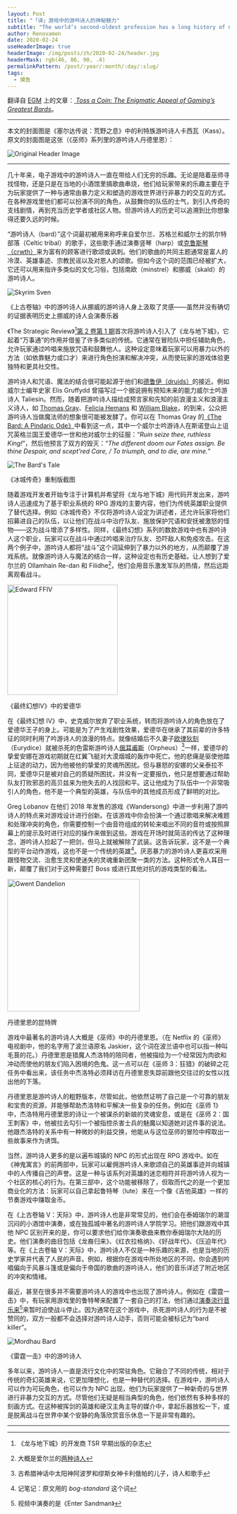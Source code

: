 ```yaml
---
layout: Post
title: "「译」游戏中的游吟诗人的神秘魅力"
subtitle: "The world’s second-oldest profession has a long history of nonviolence in video games"
author: Renovamen
date: 2020-02-24
useHeaderImage: true
headerImage: /img/posts/zh/2020-02-24/header.jpg
headerMask: rgb(46, 86, 90, .4)
permalinkPattern: /post/:year/:month/:day/:slug/
tags:
  - 摸鱼
---
```


翻译自 [EGM](https://egmnow.com/) 上的文章：[<span i-gg:link /> *Toss a Coin: The Enigmatic Appeal of Gaming’s Greatest Bards*](https://egmnow.com/toss-a-coin-the-enigmatic-appeal-of-video-games-greatest-bards/)。

<!-- more -->

---

本文的封面图是《塞尔达传说：荒野之息》中的利特族游吟诗人卡西瓦（Kass）。原文的封面图是这张（《巫师》系列里的游吟诗人丹德里恩）：

![Original Header Image](/img/posts/zh/2020-02-24/the-witcher-dandelion-header.jpg)

---

几十年来，电子游戏中的游吟诗人一直在带给人们无穷的乐趣。无论是陪着巫师寻找怪物，还是只是在当地的小酒馆里搞歌曲串烧，他们给玩家带来的乐趣主要在于为玩家提供了一种与通常由暴力定义和塑造的游戏世界进行非暴力的交互的方式。在各种游戏里他们都可以扮演不同的角色，从鼓舞你的队伍的士气，到引入传奇的支线剧情，再到充当历史学者或社区人物。但游吟诗人的历史可以追溯到比你想象得还要久远的时候。

“游吟诗人（bard）”这个词最初被用来称呼来自爱尔兰、苏格兰和威尔士的凯尔特部落（Celtic tribal）的歌手，这些歌手通过演奏竖琴（harp）或[克鲁斯琴（crwth）](https://en.wikipedia.org/wiki/Crwth)来为富有的顾客进行歌颂或讽刺。他们的歌曲的共同主题通常是富人的冷漠、英雄事迹、宗教民谣以及对恩人的颂歌。但如今这个词的范围已经被扩大，它还可以用来指许多类似的文化习俗，包括南欧（minstrel）和挪威（skald）的游吟诗人。

![Skyrim Sven](/img/posts/zh/2020-02-24/skyrim-sven.jpg)

<p class="desc">《上古卷轴》中的游吟诗人从挪威的游吟诗人身上汲取了灵感——虽然并没有确切的证据表明历史上挪威的诗人会演奏乐器</p>

《The Strategic Review》[^1][第 2 卷第 1 期](https://annarchive.com/files/Strv201.pdf)首次将游吟诗人引入了《龙与地下城》，它起着“万事通”的作用并借鉴了许多类似的传统。它通常在冒险队中担任辅助角色，允许玩家通过吟唱来施放咒语和鼓舞他人。这种设定意味着玩家可以用暴力以外的方法（如依靠魅力或口才）来进行角色扮演和解决冲突，从而使玩家的游戏体验更独特和更具社交性。

游吟诗人和咒语、魔法的结合很可能起源于他们和[德鲁伊（druids）](https://en.wikipedia.org/wiki/Druid)的接近。例如威尔士编年史家 Elis Gruffydd 曾描写过一个据说拥有预知未来的能力威尔士吟游诗人 Taliesin。然而，随着把游吟诗人描绘成预言家和先知的前浪漫主义和浪漫主义诗人，如 [Thomas Gray](https://en.wikipedia.org/wiki/Thomas_Gray)、[Felicia Hemans](https://en.wikipedia.org/wiki/Felicia_Hemans) 和 [William Blake](https://en.wikipedia.org/wiki/William_Blake)，的到来，公众把游吟诗人当做魔法师的想象很可能被发酵了。你可以在 Thomas Gray 的[《The Bard: A Pindaric Ode》](https://www.poetryfoundation.org/poems/44298/the-bard-a-pindaric-ode)中看到这一点，其中一个威尔士吟游诗人在斯诺登山上诅咒英格兰国王爱德华一世和他对威尔士的征服：“*Ruin seize thee, ruthless King!*”，然后他预言了双方的毁灭：“*The different doom our Fates assign. Be thine Despair, and scept’red Care, / To triumph, and to die, are mine.*”

![The Bard's Tale](/img/posts/zh/2020-02-24/the-bards-tale.jpg)

<p class="desc">《冰城传奇》重制版截图</p>

随着游戏开发者开始专注于计算机并希望将《龙与地下城》用代码开发出来，游吟诗人迅速成为了基于职业系统的 RPG 游戏的主要内容，他们为传统英雄职业提供了替代选择。例如《冰城传奇》不仅将游吟诗人设定为讲述者，还允许玩家将他们招募进自己的队伍，以让他们在战斗中治疗队友、施放保护咒语和安抚被激怒的怪物——这为战斗增添了多样性。同样，《最终幻想》系列的数款游戏中也有游吟诗人这个职业，玩家可以在战斗中通过吟唱来治疗队友、恐吓敌人和免疫攻击。在这两个例子中，游吟诗人都将“战斗”这个词延伸到了暴力以外的地方，从而颠覆了游戏系统。就像游吟诗人与魔法的结合一样，这种设定也有历史基础，让人想到了爱尔兰的 Ollamhain Re-dan 和 Filidhe[^2]，他们会用音乐激发军队的热情，然后远距离观看战斗。

<img src="/img/posts/zh/2020-02-24/edward-ffiv.jpg" width="250px" alt="Edward FFIV" />

<p class="desc">《最终幻想IV》中的爱德华</p>

在《最终幻想 IV》中，史克威尔放弃了职业系统，转而将游吟诗人的角色放在了爱德华王子的身上。可能是为了产生戏剧性效果，爱德华在继承了其前辈的许多特征的同时利用了吟游诗人的浪漫的特点。就像结婚后不久妻子[欧律狄刻](https://en.wikipedia.org/wiki/Eurydice)（Eurydice）就被杀死的色雷斯游吟诗人[俄耳甫斯](https://en.wikipedia.org/wiki/Orpheus)（Orpheus）[^3]一样，爱德华的挚爱安娜在游戏初期就在红翼飞艇对大漠烟城的轰炸中死亡。他的悲痛是驱使他踏上征途的动力，因为他被他的挚爱的灵魂所困扰。但与暴怒的安娜的父亲泰拉不同，爱德华只是被对自己的质疑所困扰，并没有一定要报仇，他只是想要通过帮助队友打败邪恶的高贝兹来为他失去的人找回和平。这让他成为了队伍中一个非常吸引人的角色，他不是一个典型的英雄，与队伍中的其他成员形成了鲜明的对比。

Greg Lobanov 在他们 2018 年发售的游戏《Wandersong》中进一步利用了游吟诗人的特点来对游戏设计进行创新。在该游戏中你会扮演一个通过歌唱来解决难题和处理冲突的角色，你需要控制一个由音符组成的转轮来唱出不同的音符或按照屏幕上的提示及时进行对应的操作来做到这些。游戏在开场时就简洁的传达了这种理念，游吟诗人捡起了一把剑，但马上就被解除了武装。这告诉玩家，这不是一个典型的平台动作游戏，这也不是一个传统的英雄[^4]。厌恶暴力的游吟诗人更喜欢采用跟怪物交流、治愈生灵和使迷失的灵魂重新团聚一类的方法。这种形式令人耳目一新，颠覆了我们对于这种需要打 Boss 或进行其他对抗的游戏类型的看法。

<img src="/img/posts/zh/2020-02-24/gwent-dandelion.jpg" width="300px" alt="Gwent Dandelion" />

<p class="desc">丹德里恩的昆特牌</p>

游戏中最著名的游吟诗人大概是《巫师》中的丹德里恩。（在 Netflix 的《巫师》电视剧中，他的名字用了波兰语原名 Jaskier，这个词在波兰语中也可以指一种叫毛茛的花。）丹德里恩是猎魔人杰洛特的陪同者，他被描绘为一个经常因为肉欲和冲动而使他的朋友们陷入困境的色鬼。这一点可以在《巫师 3：狂猎》的破碎之花任务中看出来，该任务中杰洛特必须拜访在丹德里恩失踪前跟他交往过的女性以找出他的下落。

丹德里恩是游吟诗人的粗野版本，尽管如此，他依然证明了自己是一个可靠的朋友和宝贵的资源，并能够帮助杰洛特和平解决一些复杂的任务。例如在《巫师 1》中，杰洛特用丹德里恩的诗让一个被谋杀的新娘的灵魂安息，或是在《巫师 2：国王刺客》中，他被拉去勾引一个被指控杀害士兵的魅魔以知道她对这件事的说法。他跟杰洛特的关系中有一种微妙的利益交换，他能从与这位巫师的冒险中榨取出一些故事来作为诱饵。

当然，游吟诗人更多的是以遍布城镇的 NPC 的形式出现在 RPG 游戏中。如在《神鬼寓言》的前两部中，玩家可以雇佣游吟诗人来歌颂自己的英雄事迹并向城镇中的人传播自己的声誉。这是一种与该系列对英雄的迷恋相符并将游吟诗人视为一个社区的核心的行为。在第三部中，这个功能被移除了，但取而代之的是一个更加商业化的方法：玩家可以自己拿起鲁特琴（lute）来在一个像《吉他英雄》一样的节奏游戏中赚取金币。

在《上古卷轴 V：天际》中，游吟诗人也是非常常见的，他们会在泰姆瑞尔的潮湿沉闷的小酒馆中演奏，或在独孤城中著名的游吟诗人学院学习。把他们跟游戏中其他 NPC 区别开来的是，你可以要求他们给你演奏歌曲来教你泰姆瑞尔大陆的历史。他们演奏的曲目包括《龙裔归来》、《红衣拉格纳》、《好战年代》、《压迫年代》等。在《上古卷轴 V：天际》中，游吟诗人不仅是一种乐趣的来源，也是当地的历史学家并代表了人民的声音。例如，根据你在游戏中所处地区的不同，你会遇到吟唱偏向于风暴斗篷或是偏向于帝国的歌曲的游吟诗人，他们的音乐详述了附近地区的冲突和情绪。

最近，甚至在很多并不需要游吟诗人的游戏中也出现了游吟诗人。例如在《雷霆一击》中，有玩家用游戏里的鲁特琴来配置了一套自己的打法，他们通过[演奏流行音乐来](https://youtu.be/E_zzJiWJQ08)[^5]来暂时迫使战斗停止。因为通常在这个游戏中，杀死游吟诗人的行为是不被赞同的，双方一般都不会选择对游吟诗人动手，否则可能会被标记为“bard killer”。

![Mordhau Bard](/img/posts/zh/2020-02-24/mordhau-bard.jpg)

<p class="desc">《雷霆一击》中的游吟诗人</p>

多年以来，游吟诗人一直是流行文化中的常驻角色。它融合了不同的传统，相对于传统的奇幻英雄来说，它更加理想化，也是一种替代的选择。在游戏中，游吟诗人可以作为可玩角色，也可以作为 NPC 出现，他们为玩家提供了一种新奇的与世界进行非暴力交互的方式。尽管他们无疑是相当典型的角色，他们依然有多种多样的刻画方式。在这种被挥剑的英雄和硬汉主角主导的媒介中，拿起乐器放松一下，或是脱离战斗在世界中某个安静的角落欣赏音乐休息一下是非常有趣的。

---

[^1]: 《龙与地下城》的开发商 TSR 早期出版的杂志
[^2]: 大概是爱尔兰的[两种诗人](http://billhaneman.ie/IMM/IMM-I.html)
[^3]: 古希腊神话中太阳神阿波罗和缪斯女神卡利俄帕的儿子，诗人和歌手
[^4]: 记笔记：原文用的 *bog-standard* 这个词
[^5]: 视频中演奏的是《Enter Sandman》
